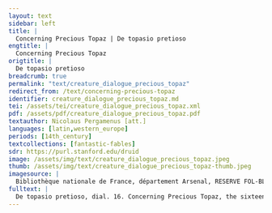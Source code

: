 ```yaml
---
layout: text
sidebar: left
title: |
  Concerning Precious Topaz | De topasio pretioso
engtitle: |
  Concerning Precious Topaz
origtitle: |
  De topasio pretioso
breadcrumb: true
permalink: "text/creature_dialogue_precious_topaz"
redirect_from: /text/concerning-precious-topaz
identifier: creature_dialogue_precious_topaz.md
tei: /assets/tei/creature_dialogue_precious_topaz.xml
pdf: /assets/pdf/creature_dialogue_precious_topaz.pdf
textauthor: Nicolaus Pergamenus [att.]
languages: [latin,western_europe]
periods: [14th_century]
textcollections: [fantastic-fables]
sdr: https://purl.stanford.edu/druid 
image: /assets/img/text/creature_dialogue_precious_topaz.jpeg
thumb: /assets/img/text/creature_dialogue_precious_topaz-thumb.jpeg
imagesource: |
  Bibliothèque nationale de France, département Arsenal, RESERVE FOL-BL-911, f.31r [Public Domain]
fulltext: |
  De topasio pretioso, dial. 16. Concerning Precious Topaz, the sixteenth dialogue ﻿Topasius, ut dicit Papias, est gemma, quæ omnium lapidum in se habet colores. Topaz, as Papias writes, is a jewel that holds the colors of all other stones in itself. Ysidor. Ethim. libro XVI. dicit, quod est gemma quædam ex virenti genere omnique colore splendens, inventa primum in Arabiæ insula, quæ dicitur Topazi, unde topazius dictus est ab insula. Similarly, Isidor writes in book sixteen of the Etymologies that it is a primarily green-coloured jewel that also shines in every color, and was first discovered on an Arabian island called Topazi, whence topaz takes its name. Quidam autem topacius de Arabia ductus est Romam et in ecclesia beati Petri super crucem collocatus est et consecratus est, in quo loco ab omnibus avide videbatur. Once, a topaz was taken from Arabia to Rome, and placed above the cross in blessed Peter’s Church. It was consecrated there and admired enthusiastically by everyone. Hic a persuasione in ima ductus ait: quid est semper in ecclesia manere et nunquam recedere nec aliquid de mundo sentire? Convinced to exchange its lofty place for lower realms, the Topaz said, “Why must I always remain in the church and never leave, nor see anything of the world? volo enim cito ad seculum redire, ut aliquantulum cum secularibus recreari possim in seculo et regnare cum Christo. I desire to go back to the world for a short while, so that I might have a little recreation with those of the world and then reign with Christ.” Cumque ad seculum reversus fuisset ac de sacrosaneta ecclesia recederet, ab illicitis concupiscentiis mundi captus exposuit se omnibus flagitiis. However, after he had returned to the world and departed from the holy church, he was captivated by forbidden desires and exposed himself to sinful acts. Ad extremum autem a barbaris repertus et ab ipsis incognitus collisus est et dispersus, ita quod nunquam comparuit. Finally, the Topaz was discovered by barbarians, who did not recognise him. As a result, he was smashed and scattered so that he never appeared whole again. Tandem confractus ait: qui de loco sacro pergit, justum est, si se dispergit. Finally broken, the Topaz said: “He who leaves a holy place is justly destroyed.” Ergo caveant religiosi ad seculum redire, ne similiter pereant. Therefore, may the religious beware of going back to the world, lest they perish in the same way. Concupiscentiæ enim sunt naufragia religiosorum. After all, desire is a shipwreck for the pious. Et ideo dicit Augustinus: sicut dilectio Dei est omnium virtutum fons, ita dilectio mundi est fons omnium vitiorum. Similarly, Augustine writes, “Just as love of God is the font of all virtue, love of the world is the font of all sin. Unde qui vult Deum possidere, mundo renuntiet, ut sit illi Deus beata possessio. Hence, whoever wishes to attain God ought to renounce the world so that he might achieve the blessed attainment of God.” Dicit Bernardus: perfectus servus Christi nihil habet nisi Christum et si aliquid præter Christum habet, perfectus non est. Thus also Bernard: “The perfect servant of Christ possesses nothing except for Christ; if he possesses anything else, he is not perfect.” Unde idem: qui spiritualibus bonis sunt dotati, terrenis negotiis non debent implicari. Additionally, Bernard writes, “Whosoever is endowed with spiritual goods need not be implicated in worldly matters.” Legitur in Vitas patrum [sic], quod quidam frater interrogavit senem dicens: quid faciam, quia cogitatio mea me non dimittit, me nec una hora sedere in cella mea? It is said in The Lives of the Fathers Et dicit ei senex: fili, revertere et sede in cella tua et labora manibus tuis et ora Deum incessanter et jacta cogitatum tuum in domino et cave, ne te quis seducat, ut exeas, et dicebat. The old man responded, “Son, go away and sit in your cell. Work with your hands, and pray unceasingly to God, and cast your thoughts towards the Lord. Moreover, beware lest anyone should tempt you to exit your cell.” Quidam secularis erat adolescens habens patrem et desiderabat fieri monachus. There was, once, a young man of the world whose father was still alive. He wanted to become a monk. Et dum multum supplicaret patri suo, ut dimitteret eum converti, non acquiescebat pater. However, although he begged his father many times to allow him to take his vows, his father refused. Postmodum autem rogatus a fidelibus amicis, vix acquievit. Eventually, his father begrudgingly agreed, but only after been petitioned by his intimate friends. Et egressus frater ille adolescens introivit monasterium et factus monachus cœpit omne opus monasterii perfecte perficere et jejunare quotidie. The young man left his home and entered a monastery. He became a monk and began to carry out all of his monastic duties perfectly, taking care to fast daily. Cœpit autem biduanas et triduanas abstinere, similiter autem et semel tantum in ebdomada refici. Soon he was fasting for two or three days at a time, and once he ate only one meal from Sabbath to Sabbath. Videbat eum abbas suus et mirabatur et benedicebat dominum in abstinentia et labore ipsius. The abbot watched him and marveled, and even blessed the Lord for the young monk’s abstinence and hard work. Contigit autem post aliquod tempus, [quod] cœpit frater supplicari abbati suo dicens: rogo te, abba, ut dimittas me, et vadam in heremum. After some time, however, the brother began to entreat the abbot, saying, “O abbot, I ask you to send me away. I must go into the wilderness.” Dicit ei abbas: fili, noli hoc cogitare, non enim potes sufferre talem laborem propter temptationes diaboli et versutias ejus. The abbot said to him, “My son, do not think of such things. You cannot bear that sort of trial, for the devil has tricks and temptations up his sleeve. Et si contigerit tibi temptatio, non invenies ibi, quod te consoletur a turbatione inimici, quæ tibi illata fuerit.  If you were to be tempted, you would not find anything there which would save you from the devil’s disquiet, which will be imposed upon you.” Ille autem cœpit amplius rogare, ut eum permitteret abire. Nevertheless, the monk continued to beg the abbot for permission to leave. Videns autem abbas ejus, quia eum retinere non poterat, facta oratione dimisit eum. The abbot, seeing that that he could not restrain him, made a public prayer and sent him away. Postmodum dicit abbati suo: rogo te, abba, ut concedas mihi, qui ostendat iter, quomodo ego pergere debeam. Then the monk said to the abbot, “I ask you to grant me someone to show the road that I must take.” Et ordinavit cum eo duos monachos monasterii et abierunt cum eo, ambulantibusque iis per heremum unam diem et alteram, defecerunt præ æstu et projicientes se in terram jacebant et soporati modice somno, ecce aquila venit percutiens alis suis, processit procul et sedit in terra. The abbot assigned to him two monks, who were part of the same monastery, and they went off together. For two days they walked into the wilderness before they gave up. Collapsing due to the heat, they fell onto the ground and slept for a short while. An eagle arrived from above, beating his wings together; it then proceeded to a far-off place and sat upon the earth. Et evigilantes aquilam viderunt et dixerunt ei: ecce angelus tuus, surge, sequere eum. Waking up, the monks saw the eagle and said to their young brother, “Behold your angel. Arise: follow him.” Et surgens valedicensque fratribus sequebatur eam et venit usque ubi stabat aquila ipsa. Rising, he blessed his brothers and followed it, and reached the place where the eagle was found. Quæ mox surgens volavit usque ad unum stadium et iterum sedit. The eagle immediately rose up and flew a stade Similiter sequebatur eam frater ille. Again, the monk followed; Et iterum volavit et sedit non longe. again, the eagle flew for a short distance and sat down. Factum est vero hoc per horas tres. This process repeated itself for three hours. Postmodum autem, dum sequitur eam, divertit ipsa aquila in dexteram partem sequentis se et non comparuit. The monk continued following, but then the eagle diverted his path eastwards, and did not show himself to his follower. Frater vero ille nihilominus sequebatur eam et respiciens vidit tres arbores palmarum et fontem aquæ et speluncam et dixit: ecce locus, quem mihi dominus paravit! Nevertheless the monk followed. As he looked back, however, he glimpsed three palm trees, a spring, and a cave, then said, “Behold this place which the Lord has prepared for me.” Et ingressus sedit in ea sumens cibum dactilorum et de fonte aquam bibens; et fecit ibidem annos sex neminem videns. He entered and sat down, consuming the dates and drinking water from the spring. He spent six years in that place, and saw no one during this time. Et ecce una die venit ad eum diabolus in similitudine cujusdam abbatis senioris habens vultum terribilem. One day the devil came to him in the semblance of an old abbot; he wore a terrible countenance. Yidens autem eum frater ille timuit et procidens in orationem surrexit. The monk was afraid and fell prostrate into prayer. Et dicit ei diabolus: oremus iterum, frater! After he had risen once more, the devil said to him: “ Let us pray again together, my brother!” et cum surrexissent diabolus dixit: quantum temporis habes hic? Once they had finished, the devil asked, “How much time have you passed here?” Et respondit: habeo sex annos. The monk answered, “Six years.” Dicit ei dæmon: ecce te vicinum habui et non potui cognoscere nisi ante dies quatuor, quod hic habitares, et ego non longe habeo a te monasterium, et ecce anni sunt XI quod de monasterio non exivi nisi hodie, quia cognovi, quod in hic vicino habitares, et cogitavi mecum dicens, vadam ad hominem Dei istum et cum eo conferam, quod potest prodesse saluti animæ meæ, et hoc dico, frater, quod nihil proficimus sedentes in cellis istis, quia corpus et sanguinem Christi non percipimus, et timeo, ne efficiamur exteri ab eo, si nos ab hoc misterio elongaverimus. The devil said to him, “How can this be? All this time I had you as a neighbor, and yet I did not know that you dwelt here until four days ago. I govern a monastery not far from you, and I did not leave it for eleven years except for today. I left only because I discovered that you lived in the vicinity. I thought to myself: ‘I will go to this man of God and confer with him, for he shall be able to do good for my soul.’ I tell you, my brother, that we do not accomplish anything by sitting in our cells, where we do not receive the body and blood of Christ. Sed dico tibi, frater, ecce hinc tribus millibus est monasterium habens presbiterum, eamus ergo dominica die post duas ebdomadas et accipiamus corpus et sanguinem Christi et revertamur ad cellas nostras. Nevertheless, I assure you, brother, that there is a monastery with a priest just three miles from this spot. Let us therefore go there together on the Sunday after next and accept the body and blood of Christ, after which we will return to our cells.” Placuit fratri suasio illa diabolica et veniente die dominica ecce diabolus venit et dicit ei: veniamus, quia hora est. The devil’s advice pleased the brother. On the Sabbath, the devil came and said to the monk, “Let us go. The hour has come.” Et exeuntes perrexerunt ad prædictum monasterium, ubi presbiter ille erat, et ingressi in ecclesiam miserunt se in orationem, et exsurgens ab oratione frater ille respiciens non invenit, qui adduxerat eum ibi, et dixit: ubi, putas, perrexit? They left and, having arrived at the aforementioned monastery where the priest was,  entered the chapel and began to pray. Rising from his prayers, the monk looked back but could not find the one who had led him there. He said to himself, “Where do you think he has gone? num ad commune necessarium ambulavit? Surely he hasn’t gone to the outhouse?” Et cum diu sustineret, non venit. Although the monk waited for a long time, his companion did not return. Postmodum autem exiens foras requirebat eum, et cum non reperisset, dixit ad fratres loci illius interrogans eos; ubi est abbas ille senex, qui mecum ingressus est in ecclesiam? After a time he went out through the doors and sought him, and when he did not find him he spoke to the monks of that place, asking them, “Where is the aged abbot, who entered the chapel with me?” Et dicunt ei: nos neminem vidimus alium nisi te tamen. They said to him, “We have seen no man besides yourself.” Tunc cogitavit frater ille, quod dæmon fuisset, et dixit: vide, cum qua argutia diabolus ejecit me de cella sua, sed tamen non me pœnitet, quia ad opus bonum veni, percipio corpus et sanguinem Christi et revertar in cellam meam! The monk then realised that the abbot had been the devil, and said, “Look: with what sophistry did the devil expel me from my cell! Nevertheless, I regret nothing, for I came for a good reason. I have partaken in the body and blood of Christ, and now I shall return to my cell.” Et post missas volentem reverti tenuit eum abbas monasterii ipsius dicens: nisi te refeceris, non dimittemus te. After mass, the abbot of the monastery would not let the monk depart, though he desired to do so. The abbot said, “Unless you dine with us, we will not let you go.” Et cum percepisset cibum et regredi vellet in cellam suam, ecce iterum diabolus venit in similitudine cujusdam juvenis secularis et cœpit eum respicere a summo capitis usque ad pedes et dicere: ipse est iste? non est hic. After he had eaten and again expressed his desire to leave, the devil returned in the guise of a worldly young man; in this form, he looked the monk up and down, from head to toe. He then said, “Is this the man? No, it cannot be he.” Et cœpit eum considerare et dixit ei frater: quem sic respicis? The monk began to examine the young man, and said to him, “Whom do you look at in this way?” At ille ait: puto, me cognoscis. The young man responded, “I think that you know me. Tamen post tantum tempus quomodo me habes cognoscere? Do you recognise me after all this time? Ego vicinus patris tui, filius illius. I am your father’s neighbor, his son. Quomodo? non est dictus pater tuus sic et mater tua tale nomen non habuit? How now?  Was your father not called thus, and did your mother not have such-and-such a name? Tu et sic non vocaris et mancipia illa et illa sic non sunt dieta? Are you not also addressed so, and aren’t these your servants’ names? Mater vero tua et soror tua ante tres annos mortuæ sunt. Your mother and your sister died three years ago. Pater autem tuus modo defunctus est et te fecit hæredem dicens: cui habeo dimittere substantiam meam nisi filio meo, viro sancto, qui reliquit sæculum et abiit post Deum? Your father has recently died and made you his heir, saying, ‘To whom would I leave my possessions unless to my son, a holy man, who abandoned the world and went away in pursuit of God? Ipsi dimitto omnia bona mea, modo autem qui timet Deum et seit, ubi est, dicat, ut veniens distrahat et eroget ea pauperibus pro anima mea et sua! To him indeed I bequeath all my possessions. May some God-fearing man who knows my son’s whereabouts tell him that he may divide and distribute my estate among the poor, for the benefit of my soul and his.’ Et perrexerunt multi requirentes te et minime invenerunt, ego autem, veniens ex occasione propter quoddam opus hic, cognovi te esse, unde non facias moras, sed veni et vende omnia et fac secundum voluntatem patris tui. Many men journeyed to find you and failed to do so. I, however, recognised you by chance when travelling here on an errand. Hence, do not delay, but come, sell all your possessions, and fulfill your father’s will.” Respondens frater ille dixit: non necesse habeo reverti ad seculum. The monk answered him, saying, “It is not necessary for me to go back to the world.” Dixit ei diabolus: si non veneris et deperierit substantia illa, in conspectu Dei tu exinde reddes rationem. The devil said, “If you do not come and your estate is dispersed in the meantime, you will have to settle your accounts before God. Quid enim mali tibi dico, ut venias et eroges pauperibus et egenis quomodo bonus dispensator, ut non a meretricibus et male viventibus extricetur, quod pauperibus dimissum est? Is it evil that I should encourage you to come help the poor and destitute as a good steward should, so that what was bequeathed to the poor is not taken instead by prostitutes and the debauched? Aut quid onerosum est, ut venias et facias elemosinas secundum voluntatem patris tui pro anima ejus et revertaris in cellam tuam? Or is it a great burden to come and perform charity according to the will of your father, for the good of his soul, and then return to your cell?” Quid multa, suadens fratrem deposuit in seculum et venieus cum eo usque ad civitatem reliquit eum. Saying much more, Yoluit autem frater ingredi in domum patris tamquam jam defuucto eo, et ecce ipse pater ejus vivus egrediebatur et videus non cognovit eum et ad eum ait: quis es tu? The monk wanted to go into his father’s house, even though he was already dead. However he beheld his living father, who had seen him and was coming out of the house. Not recognising his son, he asked, “Who are you?” Ipse vero turbatus nihil poterat respondere, et cœpit iteratis verbis pater ejus interrogare eum, unde esset. Disturbed, the monk was not able to answer, and his father enquired again as to who he was using the same words. Tunc confusus dixit ei: ego filius tuus. Finally, the confused monk said, “I am your son.” Et ait illi: ut quid reversus es? His father responded, “Why have you come back?” Qui erubescens dicere, quod verum erat, dixit: caritas tua me fecit reverti, quia desiderabam te. Ashamed to tell the truth, the monk said, “Your love has caused me to return, for I missed you.” Et remansit ibi et post aliquantum tempus iucurrit fornicationem et multis suppliciis afflictus a patre suo infelix ille non egit pœniteutiam, sed remansit in seculo. He stayed there; after a while, he fornicated and was punished for it by his father. However, that wretched man did not do penance, but remained in the world. Ideoque dico, fratres, quia monachus nunquam debet, quamvis suasus ab aliquo, egredi de cella sua. Therefore I say, my brothers, that a monk should never – even when persuaded by others – leave his cell. 
---
```

